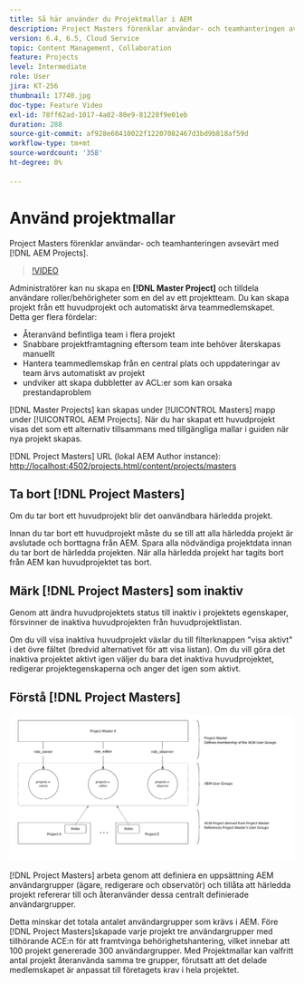 ```yaml
---
title: Så här använder du Projektmallar i AEM
description: Project Masters förenklar användar- och teamhanteringen avsevärt med AEM.
version: 6.4, 6.5, Cloud Service
topic: Content Management, Collaboration
feature: Projects
level: Intermediate
role: User
jira: KT-256
thumbnail: 17740.jpg
doc-type: Feature Video
exl-id: 78ff62ad-1017-4a02-80e9-81228f9e01eb
duration: 288
source-git-commit: af928e60410022f12207082467d3bd9b818af59d
workflow-type: tm+mt
source-wordcount: '358'
ht-degree: 0%

---
```


# Använd projektmallar

Project Masters förenklar användar- och teamhanteringen avsevärt med [!DNL AEM Projects].

>[!VIDEO](https://video.tv.adobe.com/v/17740?quality=12&learn=on)

Administratörer kan nu skapa en **[!DNL Master Project]** och tilldela användare roller/behörigheter som en del av ett projektteam. Du kan skapa projekt från ett huvudprojekt och automatiskt ärva teammedlemskapet. Detta ger flera fördelar:

* Återanvänd befintliga team i flera projekt
* Snabbare projektframtagning eftersom team inte behöver återskapas manuellt
* Hantera teammedlemskap från en central plats och uppdateringar av team ärvs automatiskt av projekt
* undviker att skapa dubbletter av ACL:er som kan orsaka prestandaproblem

[!DNL Master Projects] kan skapas under [!UICONTROL Masters] mapp under [!UICONTROL AEM Projects]. När du har skapat ett huvudprojekt visas det som ett alternativ tillsammans med tillgängliga mallar i guiden när nya projekt skapas.

[!DNL Project Masters] URL (lokal AEM Author instance): [http://localhost:4502/projects.html/content/projects/masters](http://localhost:4502/projects.html/content/projects/masters)

## Ta bort [!DNL Project Masters]

Om du tar bort ett huvudprojekt blir det oanvändbara härledda projekt.

Innan du tar bort ett huvudprojekt måste du se till att alla härledda projekt är avslutade och borttagna från AEM. Spara alla nödvändiga projektdata innan du tar bort de härledda projekten. När alla härledda projekt har tagits bort från AEM kan huvudprojektet tas bort.

## Märk [!DNL Project Masters] som inaktiv

Genom att ändra huvudprojektets status till inaktiv i projektets egenskaper, försvinner de inaktiva huvudprojekten från huvudprojektlistan.

Om du vill visa inaktiva huvudprojekt växlar du till filterknappen &quot;visa aktivt&quot; i det övre fältet (bredvid alternativet för att visa listan). Om du vill göra det inaktiva projektet aktivt igen väljer du bara det inaktiva huvudprojektet, redigerar projektegenskaperna och anger det igen som aktivt.

## Förstå [!DNL Project Masters]

![Projektmallar, teknisk vy](assets/use-project-masters/project-masters-architecture.png)

[!DNL Project Masters] arbeta genom att definiera en uppsättning AEM användargrupper (ägare, redigerare och observatör) och tillåta att härledda projekt refererar till och återanvänder dessa centralt definierade användargrupper.

Detta minskar det totala antalet användargrupper som krävs i AEM. Före [!DNL Project Masters]skapade varje projekt tre användargrupper med tillhörande ACE:n för att framtvinga behörighetshantering, vilket innebar att 100 projekt genererade 300 användargrupper. Med Projektmallar kan valfritt antal projekt återanvända samma tre grupper, förutsatt att det delade medlemskapet är anpassat till företagets krav i hela projektet.
